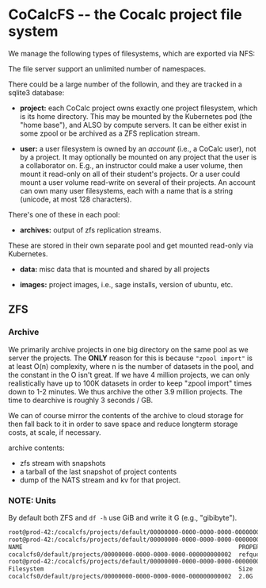 # CoCalcFS -- the Cocalc project file system

We manage the following types of filesystems, which are exported via NFS:

The file server support an unlimited number of namespaces.

There could be a large number of the followin, and they are tracked in a sqlite3 database:

- **project:** each CoCalc project owns exactly one project filesystem, which is its home directory. This may be mounted by the Kubernetes pod \(the "home base"\), and ALSO by compute servers. It can be either exist in some zpool or be archived as a ZFS replication stream.

- **user:** a user filesystem is owned by an _account_ \(i.e., a CoCalc user\), not by a project. It may optionally be mounted on any project that the user is a collaborator on. E.g., an instructor could make a user volume, then mount it read\-only on all of their student's projects. Or a user could mount a user volume read\-write on several of their projects. An account can own many user filesystems, each with a name that is a string (unicode, at most 128 characters).

There's one of these in each pool:

- **archives:** output of zfs replication streams.

These are stored in their own separate pool and get mounted read-only via Kubernetes.

- **data:** misc data that is mounted and shared by all projects

- **images:** project images, i.e., sage installs, version of ubuntu, etc.

## ZFS

### Archive

We primarily archive projects in one big directory on the same pool as we
server the projects. The **ONLY** reason for this is because `"zpool import"` is
at least O\(n\) complexity, where n is the number of datasets in the pool,
and the constant in the O isn't great. If we have 4 million projects, we can
only realistically have up to 100K datasets in order to keep "zpool import" times
down to 1-2 minutes. We thus archive the other 3.9 million projects. The time
to dearchive is roughly 3 seconds / GB.

We can of course mirror the contents of the archive to cloud storage for then fall
back to it in order to save space and reduce longterm storage costs, at scale,
if necessary.

archive contents:

- zfs stream with snapshots
- a tarball of the last snapshot of project contents
- dump of the NATS stream and kv for that project.

### NOTE: Units

By default both ZFS and `df -h` use GiB and write it G (e.g., "gibibyte").

```sh
root@prod-42:/cocalcfs/projects/default/00000000-0000-0000-0000-000000000002# zfs set refquota=2147483648 cocalcfs0/default/projects/00000000-0000-0000-0000-000000000002
root@prod-42:/cocalcfs/projects/default/00000000-0000-0000-0000-000000000002# zfs get refquota cocalcfs0/default/projects/00000000-0000-0000-0000-000000000002
NAME                                                             PROPERTY  VALUE     SOURCE
cocalcfs0/default/projects/00000000-0000-0000-0000-000000000002  refquota  2G        local
root@prod-42:/cocalcfs/projects/default/00000000-0000-0000-0000-000000000002# df -h .
Filesystem                                                       Size  Used Avail Use% Mounted on
cocalcfs0/default/projects/00000000-0000-0000-0000-000000000002  2.0G  568M  1.5G  28% /cocalcfs/projects/default/00000000-0000-0000-0000-000000000002
```
